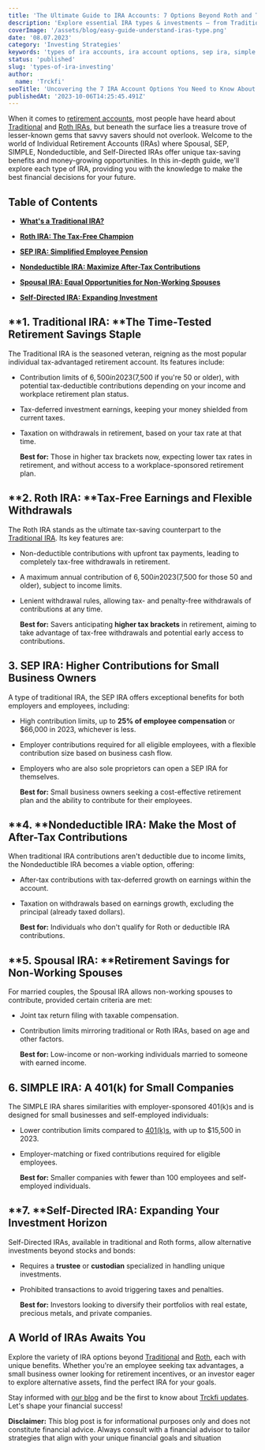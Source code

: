 ```yaml
---
title: 'The Ultimate Guide to IRA Accounts: 7 Options Beyond Roth and Traditional'
description: 'Explore essential IRA types & investments – from Traditional and Roth to hidden gems like Spousal, SEP, SIMPLE. Build your path to a secure retirement!'
coverImage: '/assets/blog/easy-guide-understand-iras-type.png'
date: '08.07.2023'
category: 'Investing Strategies'
keywords: 'types of ira accounts, ira account options, sep ira, simple ira, self directed ira, nondeductible ira, lesser known ira, can you have multiple ira accounts, difference between sep and simple ira, rules for withdrawing ira money, best retirement accounts for small business owners '
status: 'published'
slug: 'types-of-ira-investing'
author:
  name: 'Trckfi'
seoTitle: 'Uncovering the 7 IRA Account Options You Need to Know About for Retirement'
publishedAt: '2023-10-06T14:25:45.491Z'
---
```


When it comes to [retirement accounts](/blog/retirement-planing-understanding-iras-and-401ks), most people have heard about [Traditional](/blog/traditional-ira-building-a-tax-advantaged-retirement) and [Roth IRAs](/blog/what-is-the-roth-ira-advantage-2023), but beneath the surface lies a treasure trove of lesser-known gems that savvy savers should not overlook. Welcome to the world of Individual Retirement Accounts (IRAs) where Spousal, SEP, SIMPLE, Nondeductible, and Self-Directed IRAs offer unique tax-saving benefits and money-growing opportunities. In this in-depth guide, we'll explore each type of IRA, providing you with the knowledge to make the best financial decisions for your future.

## Table of Contents

- [**What's a Traditional IRA?**](#traditional-ira)

- [**Roth IRA: The Tax-Free Champion**](#roth)

- [**SEP IRA: Simplified Employee Pension**](#sep-ira)

- [**Nondeductible IRA: Maximize After-Tax Contributions**](#nondeductible-ira)

- [**Spousal IRA: Equal Opportunities for Non-Working Spouses**](#opportunities-non-working-spouses)

- [**Self-Directed IRA: Expanding Investment**](#self-direct)

## \*\*1. Traditional IRA: \*\*The Time-Tested Retirement Savings Staple

The Traditional IRA is the seasoned veteran, reigning as the most popular individual tax-advantaged retirement account. Its features include:

- Contribution limits of $6,500 in 2023 ($7,500 if you're 50 or older), with potential tax-deductible contributions depending on your income and workplace retirement plan status.

- Tax-deferred investment earnings, keeping your money shielded from current taxes.

- Taxation on withdrawals in retirement, based on your tax rate at that time.

    **Best for:** Those in higher tax brackets now, expecting lower tax rates in retirement, and without access to a workplace-sponsored retirement plan.

## \*\*2. Roth IRA: \*\*Tax-Free Earnings and Flexible Withdrawals

The Roth IRA stands as the ultimate tax-saving counterpart to the [Traditional IRA](/blog/traditional-ira-building-a-tax-advantaged-retirement). Its key features are:

- Non-deductible contributions with upfront tax payments, leading to completely tax-free withdrawals in retirement.

- A maximum annual contribution of $6,500 in 2023 ($7,500 for those 50 and older), subject to income limits.

- Lenient withdrawal rules, allowing tax- and penalty-free withdrawals of contributions at any time.

    **Best for:** Savers anticipating **higher tax brackets** in retirement, aiming to take advantage of tax-free withdrawals and potential early access to contributions.

## 3\. SEP IRA: Higher Contributions for Small Business Owners

A type of traditional IRA, the SEP IRA offers exceptional benefits for both employers and employees, including:

- High contribution limits, up to **25% of employee compensation** or $66,000 in 2023, whichever is less.

- Employer contributions required for all eligible employees, with a flexible contribution size based on business cash flow.

- Employers who are also sole proprietors can open a SEP IRA for themselves.

    **Best for:** Small business owners seeking a cost-effective retirement plan and the ability to contribute for their employees.

## \*\*4. \*\*Nondeductible IRA: Make the Most of After-Tax Contributions

When traditional IRA contributions aren't deductible due to income limits, the Nondeductible IRA becomes a viable option, offering:

- After-tax contributions with tax-deferred growth on earnings within the account.

- Taxation on withdrawals based on earnings growth, excluding the principal (already taxed dollars).

    **Best for:** Individuals who don't qualify for Roth or deductible IRA contributions.

## \*\*5. Spousal IRA: \*\*Retirement Savings for Non-Working Spouses

For married couples, the Spousal IRA allows non-working spouses to contribute, provided certain criteria are met:

- Joint tax return filing with taxable compensation.

- Contribution limits mirroring traditional or Roth IRAs, based on age and other factors.

    **Best for:** Low-income or non-working individuals married to someone with earned income.

## 6\. SIMPLE IRA: A 401(k) for Small Companies

The SIMPLE IRA shares similarities with employer-sponsored 401(k)s and is designed for small businesses and self-employed individuals:

- Lower contribution limits compared to [401(k)s](/blog/traditional-401k-plan), with up to $15,500 in 2023.

- Employer-matching or fixed contributions required for eligible employees.

    **Best for:** Smaller companies with fewer than 100 employees and self-employed individuals.

## \*\*7. \*\*Self-Directed IRA: Expanding Your Investment Horizon

Self-Directed IRAs, available in traditional and Roth forms, allow alternative investments beyond stocks and bonds:

- Requires a **trustee** or **custodian** specialized in handling unique investments.

- Prohibited transactions to avoid triggering taxes and penalties.

    **Best for:** Investors looking to diversify their portfolios with real estate, precious metals, and private companies.

## **A World of IRAs Awaits You**

Explore the variety of IRA options beyond [Traditional](/blog/traditional-ira-building-a-tax-advantaged-retirement) and [Roth](/blog/what-is-the-roth-ira-advantage-2023), each with unique benefits. Whether you're an employee seeking tax advantages, a small business owner looking for retirement incentives, or an investor eager to explore alternative assets, find the perfect IRA for your goals.

Stay informed with [our blog](/blog) and be the first to know about [Trckfi updates](/). Let's shape your financial success!

**Disclaimer:** This blog post is for informational purposes only and does not constitute financial advice. Always consult with a financial advisor to tailor strategies that align with your unique financial goals and situation

